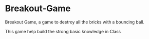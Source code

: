 # Breakout-Game

Breakout Game, a game to destroy all the bricks with a bouncing ball.

This game help build the strong basic knowledge in Class

